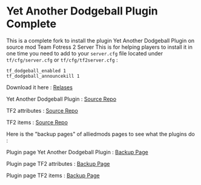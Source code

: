 # Yet Another Dodgeball Plugin Complete
This is a complete fork to install the plugin Yet Another Dodgeball Plugin on source mod Team Fotress 2 Server
This is for helping players to install it in one time you need to add to your `server.cfg` file located under `tf/cfg/server.cfg` or `tf/cfg/tf2server.cfg` : 

```
tf_dodgeball_enabled 1
tf_dodgeball_announcekill 1
```
Download it here : [Relases](https://github.com/IIPoliII/Yet-Another-Dodgeball-Plugin-Complete/releases)

Yet Another Dodgeball Plugin : [Source Repo](https://github.com/blood-git/TF2-Dodgeball)

TF2 attributes : [Source Repo](https://github.com/FlaminSarge/tf2attributes)

TF2 items : [Source Repo](https://github.com/asherkin/TF2Items)

Here is the "backup pages" of alliedmods pages to see what the plugins do :

Plugin page Yet Another Dodgeball Plugin : [Backup Page](https://iipoliii.github.io/Yet-Another-Dodgeball-Plugin-Complete/Backuppages/Yet-Another-Dodgeball-Plugin.htm)

Plugin page TF2 attributes : [Backup Page](https://iipoliii.github.io/Yet-Another-Dodgeball-Plugin-Complete/Backuppages/TF2Attributes.htm)

Plugin page TF2 items : [Backup Page](https://iipoliii.github.io/Yet-Another-Dodgeball-Plugin-Complete/Backuppages/TF2Items.htm)
